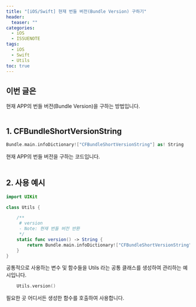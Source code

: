 ```yaml
---
title: "[iOS/Swift] 현재 번들 버전(Bundle Version) 구하기"
header:
  teaser: ""
categories:
  - iOS
  - ISSUENOTE
tags:
  - iOS
  - Swift
  - Utils
toc: true
---
```


## 이번 글은 
현재 APP의 번들 버전(Bundle Version)을 구하는 방법입니다.<br><br>

## 1. CFBundleShortVersionString

```swift 
Bundle.main.infoDictionary!["CFBundleShortVersionString"] as! String
```
현재 APP의 번들 버전을 구하는 코드입니다.
<br><br>

## 2. 사용 예시

```swift 
import UIKit

class Utils {

    /**
     # version
     - Note: 현재 번들 버전 반환
     */
    static func version() -> String {
        return Bundle.main.infoDictionary!["CFBundleShortVersionString"] as! String
    }
}
```
공통적으로 사용하는 변수 및 함수들을 Utils 라는 공통 클래스를 생성하여 관리하는 예시입니다. <br>

```swift
    Utils.version()
```
필요한 곳 어디서든 생성한 함수를 호출하여 사용합니다.<br><br>
